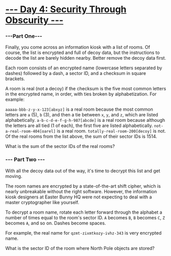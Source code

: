 # [--- Day 4: Security Through Obscurity ---](http://adventofcode.com/2016/day/4)

### ---Part One---

Finally, you come across an information kiosk with a list of rooms. Of course, the list is encrypted and full of decoy data, but the instructions to decode the list are barely hidden nearby. Better remove the decoy data first.

Each room consists of an encrypted name (lowercase letters separated by dashes) followed by a dash, a sector ID, and a checksum in square brackets.

A room is real (not a decoy) if the checksum is the five most common letters in the encrypted name, in order, with ties broken by alphabetization. For example:

`aaaaa-bbb-z-y-x-123[abxyz]` is a real room because the most common letters are `a` (5), `b` (3), and then a tie between `x`, `y`, and `z`, which are listed alphabetically.
`a-b-c-d-e-f-g-h-987[abcde]` is a real room because although the letters are all tied (1 of each), the first five are listed alphabetically.
`not-a-real-room-404[oarel]` is a real room.
`totally-real-room-200[decoy]` is not.
Of the real rooms from the list above, the sum of their sector IDs is 1514.

What is the sum of the sector IDs of the real rooms?

### --- Part Two ---

With all the decoy data out of the way, it's time to decrypt this list and get moving.

The room names are encrypted by a state-of-the-art shift cipher, which is nearly unbreakable without the right software. However, the information kiosk designers at Easter Bunny HQ were not expecting to deal with a master cryptographer like yourself.

To decrypt a room name, rotate each letter forward through the alphabet a number of times equal to the room's sector ID. `A` becomes `B`, `B` becomes `C`, `Z` becomes `A`, and so on. Dashes become spaces.

For example, the real name for `qzmt-zixmtkozy-ivhz-343` is very encrypted name.

What is the sector ID of the room where North Pole objects are stored?
